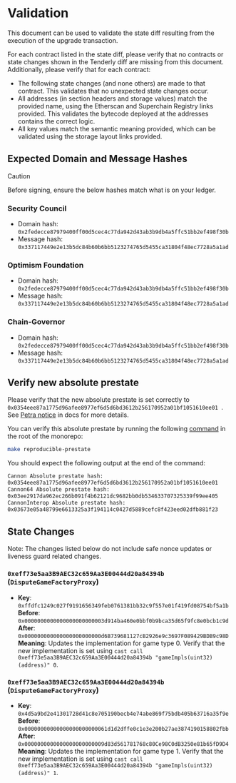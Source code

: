 # Validation

This document can be used to validate the state diff resulting from the execution of the upgrade transaction.

For each contract listed in the state diff, please verify that no contracts or state changes shown in the Tenderly diff
are missing from this document. Additionally, please verify that for each contract:

- The following state changes (and none others) are made to that contract. This validates that no unexpected state
  changes occur.
- All addresses (in section headers and storage values) match the provided name, using the Etherscan and Superchain
  Registry links provided. This validates the bytecode deployed at the addresses contains the correct logic.
- All key values match the semantic meaning provided, which can be validated using the storage layout links provided.

## Expected Domain and Message Hashes

> [!CAUTION]
> Before signing, ensure the below hashes match what is on your ledger.
> ### Security Council
> - Domain hash: `0x2fedecce87979400ff00d5cec4c77da942d43ab3b9db4a5ffc51bb2ef498f30b`
> - Message hash: `0x337117449e2e13b5dc84b60b6bb5123274765d5455ca31804f48ec7728a5a1ad`
> ### Optimism Foundation
> - Domain hash: `0x2fedecce87979400ff00d5cec4c77da942d43ab3b9db4a5ffc51bb2ef498f30b`
> - Message hash: `0x337117449e2e13b5dc84b60b6bb5123274765d5455ca31804f48ec7728a5a1ad`
> ### Chain-Governor
> - Domain hash: `0x2fedecce87979400ff00d5cec4c77da942d43ab3b9db4a5ffc51bb2ef498f30b`
> - Message hash: `0x337117449e2e13b5dc84b60b6bb5123274765d5455ca31804f48ec7728a5a1ad`

## Verify new absolute prestate

Please verify that the new absolute prestate is set correctly to `0x0354eee87a1775d96afee8977ef6d5d6bd3612b256170952a01bf1051610ee01
`. See [Petra notice](https://docs.optimism.io/notices/pectra-changes#verify-the-new-absolute-prestate) in docs for more details. 

You can verify this absolute prestate by running the following [command](https://github.com/ethereum-optimism/optimism/blob/6819d8a4e787df2adcd09305bc3057e2ca4e58d9/Makefile#L133-L135) in the root of the monorepo:

```bash
make reproducible-prestate
```

You should expect the following output at the end of the command:

```bash
Cannon Absolute prestate hash: 
0x0354eee87a1775d96afee8977ef6d5d6bd3612b256170952a01bf1051610ee01
Cannon64 Absolute prestate hash: 
0x03ee2917da962ec266b091f4b62121dc9682bb0db534633707325339f99ee405
CannonInterop Absolute prestate hash: 
0x03673e05a48799e6613325a3f194114c0427d5889cefc8f423eed02dfb881f23
```


## State Changes

Note: The changes listed below do not include safe nonce updates or liveness guard related changes.

### `0xeff73e5aa3B9AEC32c659Aa3E00444d20a84394b` (`DisputeGameFactoryProxy`)

- **Key**: `0xffdfc1249c027f9191656349feb0761381bb32c9f557e01f419fd08754bf5a1b` <br/>
  **Before**: `0x0000000000000000000000003d914ba460e0bbf0b9bca35d65f9fc8e0bcb1c9d` <br/>
  **After**: `0x000000000000000000000000d6B739681127cB2926e9c3697F089429BDB9c98D` <br/>
  **Meaning**: Updates the implementation for game type 0. Verify that the new implementation is set using
  `cast call 0xeff73e5aa3B9AEC32c659Aa3E00444d20a84394b "gameImpls(uint32)(address)" 0`.

### `0xeff73e5aa3B9AEC32c659Aa3E00444d20a84394b` (`DisputeGameFactoryProxy`)

- **Key**: `0x4d5a9bd2e41301728d41c8e705190becb4e74abe869f75bdb405b63716a35f9e` <br/>
  **Before**: `0x00000000000000000000000061d1d2dffe0c1e3e200b27ae3874190158802fbb` <br/>
  **After**: `0x0000000000000000000000009d83d561781768c80Ce98C0dB3250e81b65fD9D4` <br/>
  **Meaning**: Updates the implementation for game type 1. Verify that the new implementation is set using
  `cast call 0xeff73e5aa3B9AEC32c659Aa3E00444d20a84394b "gameImpls(uint32)(address)" 1`.